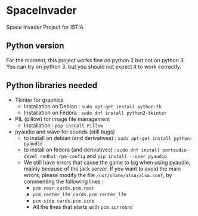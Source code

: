 # SpaceInvader
Space Invader Project for ISTIA

## Python version ##
For the moment, this project works fine on python 2 but not on python 3. You can try on python 3, but you should not expect it to work correctly.

## Python libraries needed ##
 - Tkinter for graphics
 	- Installation on Debian : `sudo apt-get install python-tk`
	- Installation on Fedora : `sudo dnf install python2-tkinter`
 - PIL (pillow) for image file management
 	- Installation : `pip install Pillow`
 - pyaudio and wave for sounds (still bugs)
 	- to install on debian (and derivatives) : `sudo apt-get install python-pyaudio`
	- to install on fedora (and derivatives) : `sudo dnf install portaudio-devel redhat-rpm-config` and `pip install --user pyaudio`
	- We still have errors that cause the game to lag when using pyaudio, mainly because of the jack server. If you want to avoid the main errors, please modify the file `/usr/share/alsa/alsa.conf`, by commenting the following lines :
		- `pcm.rear cards.pcm.rear`
		- `pcm.center_lfe cards.pcm.center_lfe`
		- `pcm.side cards.pcm.side`
		- All the lines that starts with `pcm.surround`
